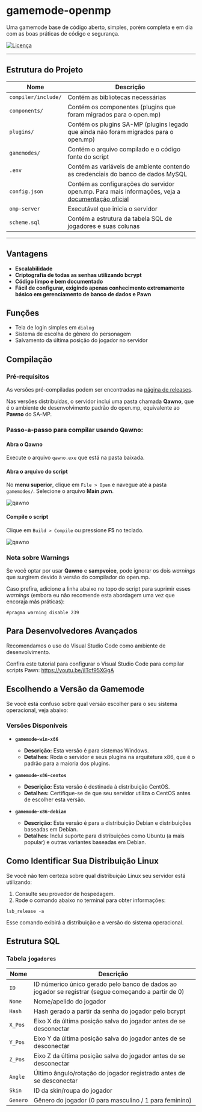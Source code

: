# gamemode-openmp

Uma gamemode base de código aberto, simples, porém completa e em dia com as boas práticas de código e segurança.

[![Licença](https://img.shields.io/badge/License-MIT-blue.svg)](https://opensource.org/license/mit)

---

## Estrutura do Projeto

| **Nome**            | **Descrição**                                                                                 |
|---------------------|-----------------------------------------------------------------------------------------------|
| `compiler/include/` | Contém as bibliotecas necessárias                                                             |
| `components/`       | Contém os componentes (plugins que foram migrados para o open.mp)                             |
| `plugins/`          | Contém os plugins SA-MP (plugins legado que ainda não foram migrados para o open.mp)           |
| `gamemodes/`        | Contém o arquivo compilado e o código fonte do script                                          |
| `.env`              | Contém as variáveis de ambiente contendo as credenciais do banco de dados MySQL                |
| `config.json`       | Contém as configurações do servidor open.mp. Para mais informações, veja a [documentação oficial](https://www.open.mp/docs/server/config.json) |
| `omp-server`        | Executável que inicia o servidor                                                              |
| `scheme.sql`        | Contém a estrutura da tabela SQL de jogadores e suas colunas                                   |

---

## Vantagens

- **Escalabilidade**  
- **Criptografia de todas as senhas utilizando bcrypt**  
- **Código limpo e bem documentado**  
- **Fácil de configurar, exigindo apenas conhecimento extremamente básico em gerenciamento de banco de dados e Pawn**


## Funções

- Tela de login simples em `dialog`
- Sistema de escolha de gênero do personagem
- Salvamento da última posição do jogador no servidor

## Compilação

### Pré-requisitos
As versões pré-compiladas podem ser encontradas na [página de releases](https://github.com/spc-samp/gamemode-openmp/releases/latest).

Nas versões distribuídas, o servidor inclui uma pasta chamada **Qawno**, que é o ambiente de desenvolvimento padrão do open.mp, equivalente ao **Pawno** do SA-MP. 

### Passo-a-passo para compilar usando Qawno:

#### Abra o **Qawno**
Execute o arquivo `qawno.exe` que está na pasta baixada.

#### Abra o arquivo do script
No **menu superior**, clique em `File > Open` e navegue até a pasta `gamemodes/`. Selecione o arquivo **Main.pwn**.

![qawno](https://i.imgur.com/zybzJxD.png)

#### Compile o script
Clique em `Build > Compile` ou pressione **F5** no teclado.

![qawno](https://i.imgur.com/pLII7sm.png)

### Nota sobre Warnings
Se você optar por usar **Qawno** e **sampvoice**, pode ignorar os dois *warnings* que surgirem devido à versão do compilador do open.mp.  

Caso prefira, adicione a linha abaixo no topo do script para suprimir esses *warnings* (embora eu não recomende esta abordagem uma vez que encoraja más práticas):

```pawn
#pragma warning disable 239
```

## Para Desenvolvedores Avançados
Recomendamos o uso do Visual Studio Code como ambiente de desenvolvimento.

Confira este tutorial para configurar o Visual Studio Code para compilar scripts Pawn: https://youtu.be/jITcf95XGgA

## Escolhendo a Versão da Gamemode
Se você está confuso sobre qual versão escolher para o seu sistema operacional, veja abaixo:

### Versões Disponíveis
- **`gamemode-win-x86`**
  - **Descrição:** Esta versão é para sistemas Windows.
  - **Detalhes:** Roda o servidor e seus plugins na arquitetura x86, que é o padrão para a maioria dos plugins.

- **`gamemode-x86-centos`**
  - **Descrição:** Esta versão é destinada à distribuição CentOS.
  - **Detalhes:** Certifique-se de que seu servidor utiliza o CentOS antes de escolher esta versão.

- **`gamemode-x86-debian`**
  - **Descrição:** Esta versão é para a distribuição Debian e distribuições baseadas em Debian.
  - **Detalhes:** Inclui suporte para distribuições como Ubuntu (a mais popular) e outras variantes baseadas em Debian.

## Como Identificar Sua Distribuição Linux
Se você não tem certeza sobre qual distribuição Linux seu servidor está utilizando:

1. Consulte seu provedor de hospedagem.
2. Rode o comando abaixo no terminal para obter informações:
```
lsb_release -a
```
Esse comando exibirá a distribuição e a versão do sistema operacional.

## Estrutura SQL

### Tabela `jogadores`

| **Nome**            | **Descrição**                                                                                 |
|---------------------|-----------------------------------------------------------------------------------------------|
| `ID` | ID númerico único gerado pelo banco de dados ao jogador se registrar (segue começando a partir de 0)                                                             |
| `Nome`       | Nome/apelido do jogador                             |
| `Hash`          | Hash gerado a partir da senha do jogador pelo bcrypt           |
| `X_Pos`        | Eixo X da última posição salva do jogador antes de se desconectar                                         |
| `Y_Pos`              | Eixo Y da última posição salva do jogador antes de se desconectar                |
| `Z_Pos`       | Eixo Z da última posição salva do jogador antes de se desconectar |
| `Angle`        | Último ângulo/rotação do jogador registrado antes de se desconectar                                                              |
| `Skin`        | ID da skin/roupa do jogador                                   |
| `Genero`        | Gênero do jogador (0 para masculino / 1 para feminino)                                   |

